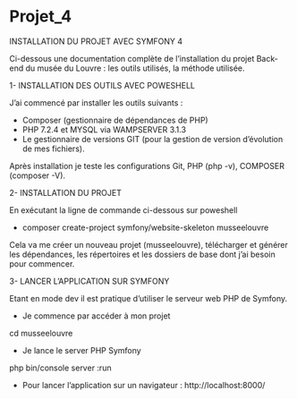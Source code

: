 # Projet_4

INSTALLATION DU PROJET AVEC SYMFONY 4

Ci-dessous une documentation complète de l’installation du projet Back-end du musée du Louvre : les outils utilisés, la méthode utilisée. 

1-	INSTALLATION DES OUTILS AVEC POWESHELL

J’ai commencé par installer les outils suivants :

-	 Composer (gestionnaire de dépendances de PHP)
-	PHP 7.2.4 et MYSQL via WAMPSERVER 3.1.3
-	Le gestionnaire de versions GIT (pour la gestion de version d’évolution de mes fichiers).

Après installation je teste les configurations Git, PHP (php -v), COMPOSER (composer -V).

2-	INSTALLATION DU PROJET

En exécutant la ligne de commande ci-dessous sur poweshell

-	composer create-project symfony/website-skeleton musseelouvre

Cela va me créer un nouveau projet (musseelouvre), télécharger et générer les dépendances, les répertoires et les dossiers de base dont j’ai besoin pour commencer.

3-	LANCER L’APPLICATION SUR SYMFONY 

Etant en mode dev il est pratique d’utiliser le serveur web PHP de Symfony.
-	Je commence par accéder à mon projet

cd musseelouvre

-	Je lance le server PHP Symfony

php bin/console server :run 

-	Pour lancer l’application sur un navigateur :
http://localhost:8000/ 
